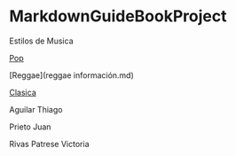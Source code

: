 # MarkdownGuideBookProject
Estilos de Musica 

[Pop](pop.md)

[Reggae](reggae información.md)

[Clasica](Musica_Clasica.md)

Aguilar Thiago

Prieto Juan

Rivas Patrese Victoria
